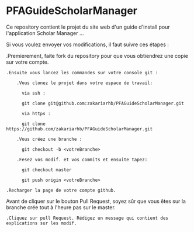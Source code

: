 # PFAGuideScholarManager
Ce repository contient le projet du site web d'un guide d'install pour l'application Scholar Manager ...

Si vous voulez envoyer vos modifications, il faut suivre ces étapes :

.Premierement, faite fork du repository pour que vous obtiendrez une copie sur votre compte.

	.Ensuite vous lancez les commandes sur votre console git :

        .Vous clonez le projet dans votre espace de travail:

          via ssh :

          git clone git@github.com:zakariarhb/PFAGuideScholarManager.git

          via https :

          git clone https://github.com/zakariarhb/PFAGuideScholarManager.git

        .Vous créez une branche :

          git checkout -b <votreBranche>

        .Fesez vos modif. et vos commits et ensuite tapez:

          git checkout master

          git push origin <votreBranche>

	.Recharger la page de votre compte github.
Avant de cliquer sur le bouton Pull Request, soyez sûr que vous êtes sur la branche crée tout à l'heure pas sur le master.

	.Cliquez sur pull Request. Rédigez un message qui contient des explications sur les modif.
